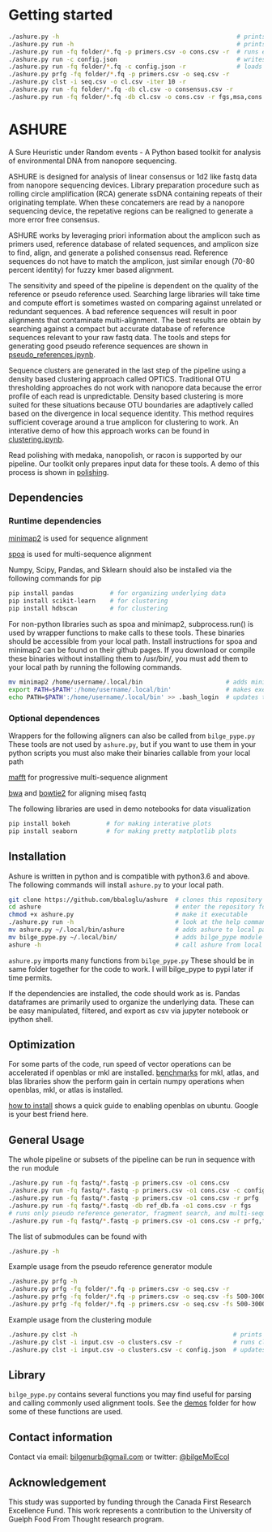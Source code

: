 # Getting started
```bash
./ashure.py -h                                                 # prints help
./ashure.py run -h                                             # prints help on a submodule
./ashure.py run -fq folder/*.fq -p primers.csv -o cons.csv -r  # runs everything with default parameters
./ashure.py run -c config.json                                 # writes parameters to config.json
./ashure.py run -fq folder/*.fq -c config.json -r              # loads parameters from config.json and run everything
./ashure.py prfg -fq folder/*.fq -p primers.csv -o seq.csv -r           # runs prfg module
./ashure.py clst -i seq.csv -o cl.csv -iter 10 -r                       # runs clst module for 10 iterations
./ashure.py run -fq folder/*.fq -db cl.csv -o consensus.csv -r          # runs everything with cl.csv as reference
./ashure.py run -fq folder/*.fq -db cl.csv -o cons.csv -r fgs,msa,cons  # runs fgs, msa, and cons modules only 
```

# ASHURE
A Sure Heuristic under Random events - A Python based toolkit for analysis of environmental DNA from nanopore sequencing.

ASHURE is designed for analysis of linear consensus or 1d2 like fastq data from nanopore sequencing devices. Library preparation procedure such as rolling circle amplification (RCA) generate ssDNA containing repeats of their originating template. When these concatemers are read by a nanopore sequencing device, the repetative regions can be realigned to generate a more error free consensus.

ASHURE works by leveraging priori information about the amplicon such as primers used, reference database of related sequences, and amplicon size to find, align, and generate a polished consensus read. Reference sequences do not have to match the amplicon, just similar enough (70-80 percent identity) for fuzzy kmer based alignment.

The sensitivity and speed of the pipeline is dependent on the quality of the reference or pseudo reference used. Searching large libraries will take time and compute effort is sometimes wasted on comparing against unrelated or redundant sequences. A bad reference sequences will result in poor alignments that contaminate multi-alignment. The best results are obtain by searching  against a compact but accurate database of reference sequences relevant to your raw fastq data. The tools and steps for generating good pseudo reference sequences are shown in [pseudo_references.ipynb](https://github.com/bbaloglu/ashure/demos/pseudo_references.ipynb).

Sequence clusters are generated in the last step of the pipeline using a density based clustering approach called OPTICS. Traditional OTU thresholding approaches do not work with nanopore data because the error profile of each read is unpredictable. Density based clustering is more suited for these situations because OTU boundaries are adaptively called based on the divergence in local sequence identity. This method requires sufficient coverage around a true amplicon for clustering to work. An interative demo of how this approach works can be found in [clustering.ipynb](https://github.com/bbaloglu/ashure/demos/clustering.ipynb).

Read polishing with medaka, nanopolish, or racon is supported by our pipeline. Our toolkit only prepares input data for these tools. A demo of this process is shown in [polishing](https://github.com/bbaloglu/ashure/polishing.ipynb).

## Dependencies
### Runtime dependencies
[minimap2](https://github.com/lh3/minimap2) is used for sequence alignment

[spoa](https://github.com/lh3/minimap2) is used for multi-sequence alignment

Numpy, Scipy, Pandas, and Sklearn should also be installed via the following commands for pip
```bash
pip install pandas          # for organizing underlying data
pip install scikit-learn    # for clustering
pip install hdbscan         # for clustering
```

For non-python libraries such as spoa and minimap2, subprocess.run() is used by wrapper functions to make calls to these tools. These binaries should be accessible from your local path. Install instructions for spoa and minimap2 can be found on their github pages. If you download or compile these binaries without installing them to /usr/bin/, you must add them to your local path by running the following commands.
```bash
mv minimap2 /home/username/.local/bin                       # adds minimap2 to your local binary path
export PATH=$PATH':/home/username/.local/bin'               # makes executables in ~/.local/bin accessible in your shell
echo PATH=$PATH':/home/username/.local/bin' >> .bash_login  # updates these settings everytime you login
```

### Optional dependences
Wrappers for the following aligners can also be called from `bilge_pype.py` These tools are not used by `ashure.py`, but if you want to use them in your python scripts you must also make their binaries callable from your local path 

[mafft](https://mafft.cbrc.jp/alignment/software/source.html) for progressive multi-sequence alignment

[bwa](https://github.com/lh3/bwa) and [bowtie2](https://github.com/BenLangmead/bowtie) for aligning miseq fastq

The following libraries are used in demo notebooks for data visualization
```bash
pip install bokeh          # for making interative plots
pip install seaborn        # for making pretty matplotlib plots
```

## Installation
Ashure is written in python and is compatible with python3.6 and above. The following commands will install `ashure.py` to your local path.
```bash
git clone https://github.com/bbaloglu/ashure  # clones this repository
cd ashure                                     # enter the repository folder
chmod +x ashure.py                            # make it executable
./ashure.py run -h                            # look at the help commands
mv ashure.py ~/.local/bin/ashure              # adds ashure to local path
mv bilge_pype.py ~/.local/bin/                # adds bilge_pype module to local path with ashure
ashure -h                                     # call ashure from local path
```

`ashure.py` imports many functions from `bilge_pype.py` These should be in same folder together for the code to work. I will bilge_pype to pypi later if time permits.

If the dependencies are installed, the code should work as is. Pandas dataframes are primarily used to organize the underlying data. These can be easy manipulated, filtered, and export as csv via jupyter notebook or ipython shell.

## Optimization
For some parts of the code, run speed of vector operations can be accelerated if openblas or mkl are installed.
[benchmarks](https://markus-beuckelmann.de/blog/boosting-numpy-blas.html) for mkl, atlas, and blas libraries show the perform gain in certain numpy operations when openblas, mkl, or atlas is installed.

[how to install](https://stackoverflow.com/questions/29979539/how-can-i-make-numpy-use-openblas-in-ubuntu#42647590) shows a quick guide to enabling openblas on ubuntu. Google is your best friend here.

## General Usage
The whole pipeline or subsets of the pipeline can be run in sequence with the `run` module
```bash
./ashure.py run -fq fastq/*.fastq -p primers.csv -o1 cons.csv                   # runs full pipeline with default parameters
./ashure.py run -fq fastq/*.fastq -p primers.csv -o1 cons.csv -c config.json    # runs full pipeline with custom parameters 
./ashure.py run -fq fastq/*.fastq -p primers.csv -o1 cons.csv -r prfg           # runs only pseudo reference generator
./ashure.py run -fq fastq/*.fastq -db ref_db.fa -o1 cons.csv -r fgs             # runs only fragment search with ref_db.fa sequences
# runs only pseudo reference generator, fragment search, and multi-sequence alignment with default parameters
./ashure.py run -fq fastq/*.fastq -p primers.csv -o1 cons.csv -r prfg,fgs,msa
```

The list of submodules can be found with
```bash
./ashure.py -h
```

Example usage from the pseudo reference generator module
```bash
./ashure.py prfg -h                                                         # prints help
./ashure.py prfg -fq folder/*.fq -p primers.csv -o seq.csv -r               # runs the module
./ashure.py prfg -fq folder/*.fq -p primers.csv -o seq.csv -fs 500-3000 -r  # runs the module with fastq filter for 500-3000bp
./ashure.py prfg -fq folder/*.fq -p primers.csv -o seq.csv -fs 500-3000 -c config.json  # updates config.json with custom parameters
```

Example usage from the clustering module
```bash
./ashure.py clst -h                                           # prints help
./ashure.py clst -i input.csv -o clusters.csv -r              # runs clustering
./ashure.py clst -i input.csv -o clusters.csv -c config.json  # updates config.json with custom parameters
```

## Library
`bilge_pype.py` contains several functions you may find useful for parsing and calling commonly used alignment tools. See the [demos](https://github.com/bbaloglu/ashure/demos) folder for how some of these functions are used.

## Contact information

Contact via email: bilgenurb@gmail.com or twitter: [@bilgeMolEcol](https://twitter.com/bilgeMolEcol)

## Acknowledgement
This study was supported by funding through the Canada First Research Excellence Fund. This work represents a contribution to the University of Guelph Food From Thought research program.  

